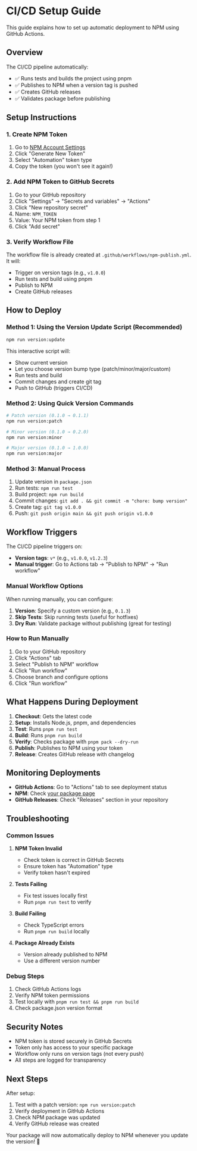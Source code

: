 # CI/CD Setup Guide

This guide explains how to set up automatic deployment to NPM using GitHub Actions.

## Overview

The CI/CD pipeline automatically:
- ✅ Runs tests and builds the project using pnpm
- ✅ Publishes to NPM when a version tag is pushed
- ✅ Creates GitHub releases
- ✅ Validates package before publishing

## Setup Instructions

### 1. Create NPM Token

1. Go to [NPM Account Settings](https://www.npmjs.com/settings/tokens)
2. Click "Generate New Token"
3. Select "Automation" token type
4. Copy the token (you won't see it again!)

### 2. Add NPM Token to GitHub Secrets

1. Go to your GitHub repository
2. Click "Settings" → "Secrets and variables" → "Actions"
3. Click "New repository secret"
4. Name: `NPM_TOKEN`
5. Value: Your NPM token from step 1
6. Click "Add secret"

### 3. Verify Workflow File

The workflow file is already created at `.github/workflows/npm-publish.yml`. It will:
- Trigger on version tags (e.g., `v1.0.0`)
- Run tests and build using pnpm
- Publish to NPM
- Create GitHub releases

## How to Deploy

### Method 1: Using the Version Update Script (Recommended)

```bash
npm run version:update
```

This interactive script will:
- Show current version
- Let you choose version bump type (patch/minor/major/custom)
- Run tests and build
- Commit changes and create git tag
- Push to GitHub (triggers CI/CD)

### Method 2: Using Quick Version Commands

```bash
# Patch version (0.1.0 → 0.1.1)
npm run version:patch

# Minor version (0.1.0 → 0.2.0)
npm run version:minor

# Major version (0.1.0 → 1.0.0)
npm run version:major
```

### Method 3: Manual Process

1. Update version in `package.json`
2. Run tests: `npm run test`
3. Build project: `npm run build`
4. Commit changes: `git add . && git commit -m "chore: bump version"`
5. Create tag: `git tag v1.0.0`
6. Push: `git push origin main && git push origin v1.0.0`

## Workflow Triggers

The CI/CD pipeline triggers on:
- **Version tags**: `v*` (e.g., `v1.0.0`, `v1.2.3`)
- **Manual trigger**: Go to Actions tab → "Publish to NPM" → "Run workflow"

### Manual Workflow Options

When running manually, you can configure:

1. **Version**: Specify a custom version (e.g., `0.1.3`)
2. **Skip Tests**: Skip running tests (useful for hotfixes)
3. **Dry Run**: Validate package without publishing (great for testing)

### How to Run Manually

1. Go to your GitHub repository
2. Click "Actions" tab
3. Select "Publish to NPM" workflow
4. Click "Run workflow"
5. Choose branch and configure options
6. Click "Run workflow"

## What Happens During Deployment

1. **Checkout**: Gets the latest code
2. **Setup**: Installs Node.js, pnpm, and dependencies
3. **Test**: Runs `pnpm run test`
4. **Build**: Runs `pnpm run build`
5. **Verify**: Checks package with `pnpm pack --dry-run`
6. **Publish**: Publishes to NPM using your token
7. **Release**: Creates GitHub release with changelog

## Monitoring Deployments

- **GitHub Actions**: Go to "Actions" tab to see deployment status
- **NPM**: Check [your package page](https://www.npmjs.com/package/effect-schema-geojson)
- **GitHub Releases**: Check "Releases" section in your repository

## Troubleshooting

### Common Issues

1. **NPM Token Invalid**
   - Check token is correct in GitHub Secrets
   - Ensure token has "Automation" type
   - Verify token hasn't expired

2. **Tests Failing**
   - Fix test issues locally first
   - Run `pnpm run test` to verify

3. **Build Failing**
   - Check TypeScript errors
   - Run `pnpm run build` locally

4. **Package Already Exists**
   - Version already published to NPM
   - Use a different version number

### Debug Steps

1. Check GitHub Actions logs
2. Verify NPM token permissions
3. Test locally with `pnpm run test && pnpm run build`
4. Check package.json version format

## Security Notes

- NPM token is stored securely in GitHub Secrets
- Token only has access to your specific package
- Workflow only runs on version tags (not every push)
- All steps are logged for transparency

## Next Steps

After setup:
1. Test with a patch version: `npm run version:patch`
2. Verify deployment in GitHub Actions
3. Check NPM package was updated
4. Verify GitHub release was created

Your package will now automatically deploy to NPM whenever you update the version! 🚀
